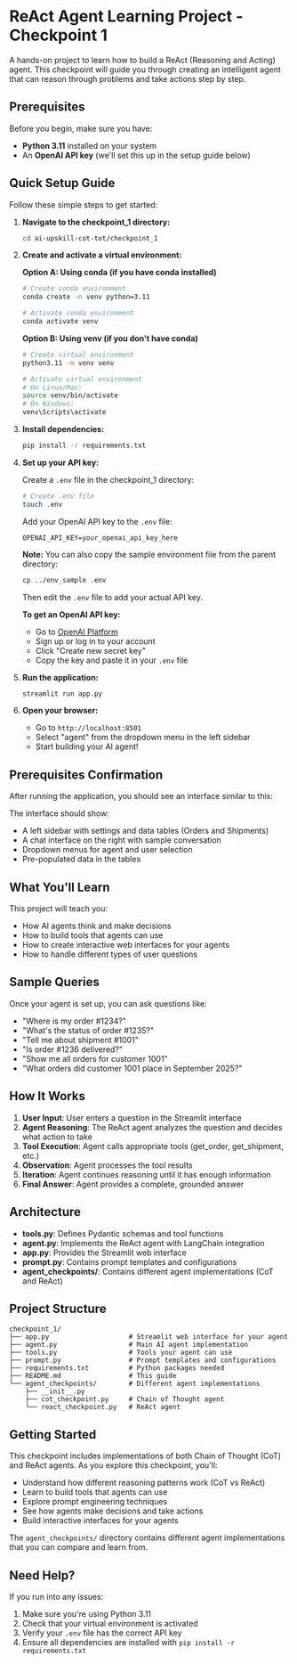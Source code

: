 # ReAct Agent Learning Project - Checkpoint 1

A hands-on project to learn how to build a ReAct (Reasoning and Acting) agent. This checkpoint will guide you through creating an intelligent agent that can reason through problems and take actions step by step.

## Prerequisites

Before you begin, make sure you have:

- **Python 3.11** installed on your system
- An **OpenAI API key** (we'll set this up in the setup guide below)

## Quick Setup Guide

Follow these simple steps to get started:

1. **Navigate to the checkpoint_1 directory:**

   ```bash
   cd ai-upskill-cot-tot/checkpoint_1
   ```

2. **Create and activate a virtual environment:**

   **Option A: Using conda (if you have conda installed)**

   ```bash
   # Create conda environment
   conda create -n venv python=3.11

   # Activate conda environment
   conda activate venv
   ```

   **Option B: Using venv (if you don't have conda)**

   ```bash
   # Create virtual environment
   python3.11 -m venv venv

   # Activate virtual environment
   # On Linux/Mac:
   source venv/bin/activate
   # On Windows:
   venv\Scripts\activate
   ```

3. **Install dependencies:**

   ```bash
   pip install -r requirements.txt
   ```

4. **Set up your API key:**

   Create a `.env` file in the checkpoint_1 directory:

   ```bash
   # Create .env file
   touch .env
   ```

   Add your OpenAI API key to the `.env` file:

   ```
   OPENAI_API_KEY=your_openai_api_key_here
   ```

   **Note:** You can also copy the sample environment file from the parent directory:
   ```bash
   cp ../env_sample .env
   ```
   Then edit the `.env` file to add your actual API key.

   **To get an OpenAI API key:**

   - Go to [OpenAI Platform](https://platform.openai.com/api-keys)
   - Sign up or log in to your account
   - Click "Create new secret key"
   - Copy the key and paste it in your `.env` file

5. **Run the application:**

   ```bash
   streamlit run app.py
   ```

6. **Open your browser:**
   - Go to `http://localhost:8501`
   - Select "agent" from the dropdown menu in the left sidebar
   - Start building your AI agent!

## Prerequisites Confirmation

After running the application, you should see an interface similar to this:

The interface should show:

- A left sidebar with settings and data tables (Orders and Shipments)
- A chat interface on the right with sample conversation
- Dropdown menus for agent and user selection
- Pre-populated data in the tables

## What You'll Learn

This project will teach you:

- How AI agents think and make decisions
- How to build tools that agents can use
- How to create interactive web interfaces for your agents
- How to handle different types of user questions

## Sample Queries

Once your agent is set up, you can ask questions like:

- "Where is my order #1234?"
- "What's the status of order #1235?"
- "Tell me about shipment #1001"
- "Is order #1236 delivered?"
- "Show me all orders for customer 1001"
- "What orders did customer 1001 place in September 2025?"

## How It Works

1. **User Input**: User enters a question in the Streamlit interface
2. **Agent Reasoning**: The ReAct agent analyzes the question and decides what action to take
3. **Tool Execution**: Agent calls appropriate tools (get_order, get_shipment, etc.)
4. **Observation**: Agent processes the tool results
5. **Iteration**: Agent continues reasoning until it has enough information
6. **Final Answer**: Agent provides a complete, grounded answer

## Architecture

- **tools.py**: Defines Pydantic schemas and tool functions
- **agent.py**: Implements the ReAct agent with LangChain integration
- **app.py**: Provides the Streamlit web interface
- **prompt.py**: Contains prompt templates and configurations
- **agent_checkpoints/**: Contains different agent implementations (CoT and ReAct)

## Project Structure

```
checkpoint_1/
├── app.py                    # Streamlit web interface for your agent
├── agent.py                  # Main AI agent implementation
├── tools.py                  # Tools your agent can use
├── prompt.py                 # Prompt templates and configurations
├── requirements.txt          # Python packages needed
├── README.md                 # This guide
└── agent_checkpoints/        # Different agent implementations
    ├── __init__.py
    ├── cot_checkpoint.py     # Chain of Thought agent
    └── react_checkpoint.py   # ReAct agent
```

## Getting Started

This checkpoint includes implementations of both Chain of Thought (CoT) and ReAct agents. As you explore this checkpoint, you'll:

- Understand how different reasoning patterns work (CoT vs ReAct)
- Learn to build tools that agents can use
- Explore prompt engineering techniques
- See how agents make decisions and take actions
- Build interactive interfaces for your agents

The `agent_checkpoints/` directory contains different agent implementations that you can compare and learn from.

## Need Help?

If you run into any issues:

1. Make sure you're using Python 3.11
2. Check that your virtual environment is activated
3. Verify your `.env` file has the correct API key
4. Ensure all dependencies are installed with `pip install -r requirements.txt`
